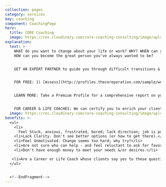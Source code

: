 ```yaml
---
collection: pages
category: services
key: coaching
component: CoachingPage
hero:
  title: CORE Coaching
  image: https://res.cloudinary.com/core-coaching-consulting/image/upload/v1596493058/pexels-pixabay-161154_uftaqi.jpg
explanation:
  text: >-
    WHAT do you want to change about your life or work? WHY? WHEN can you act?
    HOW can you become the great person you've always wanted to be?


    GET AN EXPERT PARTNER to guide you through difficult transitions & remove obstacles so you can transform yourself into a powerful leader of every part of your life, work & relationships. 


    FOR FREE: 1) [Assess](http://profiles.thecoreporation.com/sample/welcome) your greatest strength and liability; 2) Career Compass Report; 3) SOS: Switch Off Stress app; 4) Instructional Videos.


    LEARN MORE: Take a Premium Profile for a comprehensive report on your strengths and weaknesses (plus specific ways to improve them).... Check out our excellent programs (Productivity, Stress, Prospering, Leading Your Life and Work \[seminar or the 3-month implementation program])...OR click the message link to ask questions &/or explore how one-on-one CORE Coaching could change your life, work & relationships, now and forever


    FOR CAREER & LIFE COACHES: We can certify you to enrich your clients with The Balancing Act's holistic processes, programs and profiles.
  image: https://res.cloudinary.com/core-coaching-consulting/image/upload/v1600816113/Coaching_cropped_ibup02.jpg
benefits: >-
  <ul>
    <li>
      Feel Stuck, anxious, frustrated, bored; lack direction; job is poor fit.</li>
    <li>Lack Clarity. Don't see better options (or how to get there).</li>
    <li>Feel Unmotivated. Change seems too hard; why try?</li>
    <li>Are not sure who can help - and feel reluctant to ask for favors.</li>
    <li>Don't have enough money to meet your needs &/or desires.</li>

   <li>Are a Career or Life Coach whose clients say yes to these questions.</li>
  </ul>


  <!--EndFragment-->
---
```

